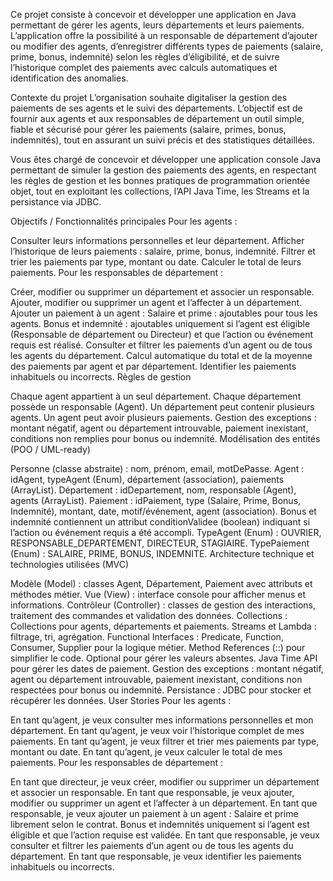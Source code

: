 Ce projet consiste à concevoir et développer une application en Java permettant de gérer les agents, leurs départements et leurs paiements.
L’application offre la possibilité à un responsable de département d’ajouter ou modifier des agents, d’enregistrer différents types de paiements (salaire, prime, bonus, indemnité) selon les règles d’éligibilité, et de suivre l’historique complet des paiements avec calculs automatiques et identification des anomalies.

Contexte du projet
L’organisation souhaite digitaliser la gestion des paiements de ses agents et le suivi des départements. L’objectif est de fournir aux agents et aux responsables de département un outil simple, fiable et sécurisé pour gérer les paiements (salaire, primes, bonus, indemnités), tout en assurant un suivi précis et des statistiques détaillées.

Vous êtes chargé de concevoir et développer une application console Java permettant de simuler la gestion des paiements des agents, en respectant les règles de gestion et les bonnes pratiques de programmation orientée objet, tout en exploitant les collections, l’API Java Time, les Streams et la persistance via JDBC.

Objectifs / Fonctionnalités principales
Pour les agents :

Consulter leurs informations personnelles et leur département.
Afficher l’historique de leurs paiements : salaire, prime, bonus, indemnité.
Filtrer et trier les paiements par type, montant ou date.
Calculer le total de leurs paiements.
Pour les responsables de département :

Créer, modifier ou supprimer un département et associer un responsable.
Ajouter, modifier ou supprimer un agent et l’affecter à un département.
Ajouter un paiement à un agent :
Salaire et prime : ajoutables pour tous les agents.
Bonus et indemnité : ajoutables uniquement si l’agent est éligible (Responsable de département ou Directeur) et que l’action ou événement requis est réalisé.
Consulter et filtrer les paiements d’un agent ou de tous les agents du département.
Calcul automatique du total et de la moyenne des paiements par agent et par département.
Identifier les paiements inhabituels ou incorrects.
Règles de gestion

Chaque agent appartient à un seul département.
Chaque département possède un responsable (Agent).
Un département peut contenir plusieurs agents.
Un agent peut avoir plusieurs paiements.
Gestion des exceptions : montant négatif, agent ou département introuvable, paiement inexistant, conditions non remplies pour bonus ou indemnité.
Modélisation des entités (POO / UML-ready)

Personne (classe abstraite) : nom, prénom, email, motDePasse.
Agent : idAgent, typeAgent (Enum), département (association), paiements (ArrayList<Paiement>).
Département : idDepartement, nom, responsable (Agent), agents (ArrayList<Agent>).
Paiement : idPaiement, type (Salaire, Prime, Bonus, Indemnité), montant, date, motif/événement, agent (association).
Bonus et indemnité contiennent un attribut conditionValidee (boolean) indiquant si l’action ou événement requis a été accompli.
TypeAgent (Enum) : OUVRIER, RESPONSABLE_DEPARTEMENT, DIRECTEUR, STAGIAIRE.
TypePaiement (Enum) : SALAIRE, PRIME, BONUS, INDEMNITE.
Architecture technique et technologies utilisées (MVC)

Modèle (Model) : classes Agent, Département, Paiement avec attributs et méthodes métier.
Vue (View) : interface console pour afficher menus et informations.
Contrôleur (Controller) : classes de gestion des interactions, traitement des commandes et validation des données.
Collections : Collections pour agents, départements et paiements.
Streams et Lambda : filtrage, tri, agrégation.
Functional Interfaces : Predicate, Function, Consumer, Supplier pour la logique métier.
Method References (::) pour simplifier le code.
Optional pour gérer les valeurs absentes.
Java Time API pour gérer les dates de paiement.
Gestion des exceptions : montant négatif, agent ou département introuvable, paiement inexistant, conditions non respectées pour bonus ou indemnité.
Persistance : JDBC pour stocker et récupérer les données.
User Stories
Pour les agents :

En tant qu’agent, je veux consulter mes informations personnelles et mon département.
En tant qu’agent, je veux voir l’historique complet de mes paiements.
En tant qu’agent, je veux filtrer et trier mes paiements par type, montant ou date.
En tant qu’agent, je veux calculer le total de mes paiements.
Pour les responsables de département :

En tant que directeur, je veux créer, modifier ou supprimer un département et associer un responsable.
En tant que responsable, je veux ajouter, modifier ou supprimer un agent et l’affecter à un département.
En tant que responsable, je veux ajouter un paiement à un agent :
Salaire et prime librement selon le contrat.
Bonus et indemnités uniquement si l’agent est éligible et que l’action requise est validée.
En tant que responsable, je veux consulter et filtrer les paiements d’un agent ou de tous les agents du département.
En tant que responsable, je veux identifier les paiements inhabituels ou incorrects.
